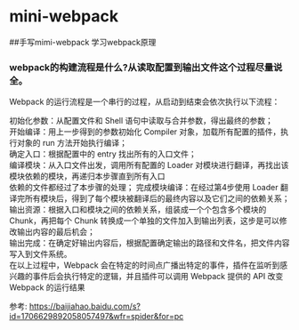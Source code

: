 # mini-webpack
##手写mimi-webpack 学习webpack原理


### webpack的构建流程是什么?从读取配置到输出文件这个过程尽量说全。

Webpack 的运行流程是一个串行的过程，从启动到结束会依次执行以下流程：<br>

初始化参数：从配置文件和 Shell 语句中读取与合并参数，得出最终的参数；<br>
开始编译：用上一步得到的参数初始化 Compiler 对象，加载所有配置的插件，执行对象的 run 方法开始执行编译；<br>
确定入口：根据配置中的 entry 找出所有的入口文件；<br>
编译模块：从入口文件出发，调用所有配置的 Loader 对模块进行翻译，再找出该模块依赖的模块，再递归本步骤直到所有入口<br>依赖的文件都经过了本步骤的处理；
完成模块编译：在经过第4步使用 Loader 翻译完所有模块后，得到了每个模块被翻译后的最终内容以及它们之间的依赖关系；<br>
输出资源：根据入口和模块之间的依赖关系，组装成一个个包含多个模块的 Chunk，再把每个 Chunk 转换成一个单独的文件加入到输出列表，这步是可以修改输出内容的最后机会；<br>
输出完成：在确定好输出内容后，根据配置确定输出的路径和文件名，把文件内容写入到文件系统。<br>
在以上过程中，Webpack 会在特定的时间点广播出特定的事件，插件在监听到感兴趣的事件后会执行特定的逻辑，并且插件可以调用 Webpack 提供的 API 改变 Webpack 的运行结果<br>

参考: https://baijiahao.baidu.com/s?id=1706629892058057497&wfr=spider&for=pc